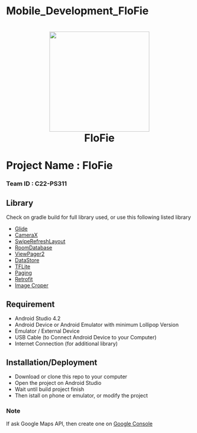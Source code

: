 # Mobile_Development_FloFie

<h1 align="center">
  <img align="center" src="/misc/img/icon.png"  width="270"></img>
<br>
FloFie
</h1>

# Project Name : FloFie

### Team ID : C22-PS311

## Library
Check on gradle build for full library used, or use this following listed library
* [Glide](https://github.com/bumptech/glide)
* [CameraX](https://developer.android.com/training/camerax)
* [SwipeRefreshLayout](https://developer.android.com/jetpack/androidx/releases/swiperefreshlayout)
* [RoomDatabase](https://developer.android.com/topic/libraries/architecture/room?hl=id)
* [ViewPager2](https://developer.android.com/jetpack/androidx/releases/viewpager2)
* [DataStore](https://developer.android.com/topic/libraries/architecture/datastore)
* [TFLite]()
* [Paging](https://developer.android.com/topic/libraries/architecture/paging/v3-overview)
* [Retrofit](https://square.github.io/retrofit/)
* [Image Croper](https://github.com/ArthurHub/Android-Image-Cropper)

## Requirement
* Android Studio 4.2
* Android Device or Android Emulator with minimum Lollipop Version
* Emulator / External Device
* USB Cable (to Connect Android Device to your Computer)
* Internet Connection (for additional library)

## Installation/Deployment
* Download or clone this repo to your computer
* Open the project on Android Studio
* Wait until build project finish
* Then istall on phone or emulator, or modify the project

### Note
If ask Google Maps API, then create one on [Google Console](https://console.cloud.google.com/google/maps-apis/credentials)

